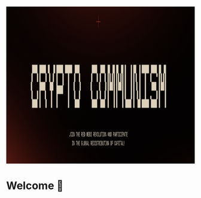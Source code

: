 <p align="center">
  <img alt="Net-runner" src="https://raw.githubusercontent.com/Crypto-Communism/.github/main/header.png" height="420" width="620"/>
</p>

# Welcome 🚩
